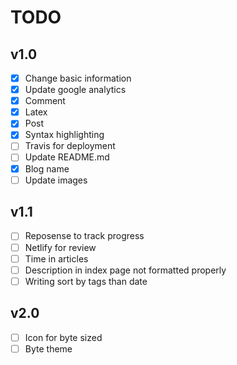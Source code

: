 # TODO

## v1.0

- [x] Change basic information
- [x] Update google analytics
- [x] Comment
- [x] Latex
- [x] Post
- [x] Syntax highlighting
- [ ] Travis for deployment
- [ ] Update README.md
- [x] Blog name
- [ ] Update images

## v1.1

- [ ] Reposense to track progress
- [ ] Netlify for review
- [ ] Time in articles
- [ ] Description in index page not formatted properly
- [ ] Writing sort by tags than date

## v2.0

- [ ] Icon for byte sized
- [ ] Byte theme
